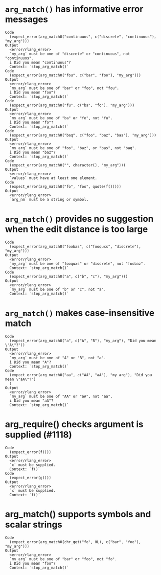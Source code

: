 # `arg_match()` has informative error messages

    Code
      (expect_error(arg_match0("continuuos", c("discrete", "continuous"), "my_arg")))
    Output
      <error/rlang_error>
      `my_arg` must be one of "discrete" or "continuous", not "continuuos".
      i Did you mean "continuous"?
      Context: `stop_arg_match()`
    Code
      (expect_error(arg_match0("fou", c("bar", "foo"), "my_arg")))
    Output
      <error/rlang_error>
      `my_arg` must be one of "bar" or "foo", not "fou".
      i Did you mean "foo"?
      Context: `stop_arg_match()`
    Code
      (expect_error(arg_match0("fu", c("ba", "fo"), "my_arg")))
    Output
      <error/rlang_error>
      `my_arg` must be one of "ba" or "fo", not "fu".
      i Did you mean "fo"?
      Context: `stop_arg_match()`
    Code
      (expect_error(arg_match0("baq", c("foo", "baz", "bas"), "my_arg")))
    Output
      <error/rlang_error>
      `my_arg` must be one of "foo", "baz", or "bas", not "baq".
      i Did you mean "baz"?
      Context: `stop_arg_match()`
    Code
      (expect_error(arg_match0("", character(), "my_arg")))
    Output
      <error/rlang_error>
      `values` must have at least one element.
    Code
      (expect_error(arg_match0("fo", "foo", quote(f()))))
    Output
      <error/rlang_error>
      `arg_nm` must be a string or symbol.

# `arg_match()` provides no suggestion when the edit distance is too large

    Code
      (expect_error(arg_match0("foobaz", c("fooquxs", "discrete"), "my_arg")))
    Output
      <error/rlang_error>
      `my_arg` must be one of "fooquxs" or "discrete", not "foobaz".
      Context: `stop_arg_match()`
    Code
      (expect_error(arg_match0("a", c("b", "c"), "my_arg")))
    Output
      <error/rlang_error>
      `my_arg` must be one of "b" or "c", not "a".
      Context: `stop_arg_match()`

# `arg_match()` makes case-insensitive match

    Code
      (expect_error(arg_match0("a", c("A", "B"), "my_arg"), "Did you mean \"A\"?"))
    Output
      <error/rlang_error>
      `my_arg` must be one of "A" or "B", not "a".
      i Did you mean "A"?
      Context: `stop_arg_match()`
    Code
      (expect_error(arg_match0("aa", c("AA", "aA"), "my_arg"), "Did you mean \"aA\"?")
      )
    Output
      <error/rlang_error>
      `my_arg` must be one of "AA" or "aA", not "aa".
      i Did you mean "aA"?
      Context: `stop_arg_match()`

# arg_require() checks argument is supplied (#1118)

    Code
      (expect_error(f()))
    Output
      <error/rlang_error>
      `x` must be supplied.
      Context: `f()`
    Code
      (expect_error(g()))
    Output
      <error/rlang_error>
      `x` must be supplied.
      Context: `f()`

# arg_match() supports symbols and scalar strings

    Code
      (expect_error(arg_match0(chr_get("fo", 0L), c("bar", "foo"), "my_arg")))
    Output
      <error/rlang_error>
      `my_arg` must be one of "bar" or "foo", not "fo".
      i Did you mean "foo"?
      Context: `stop_arg_match()`

